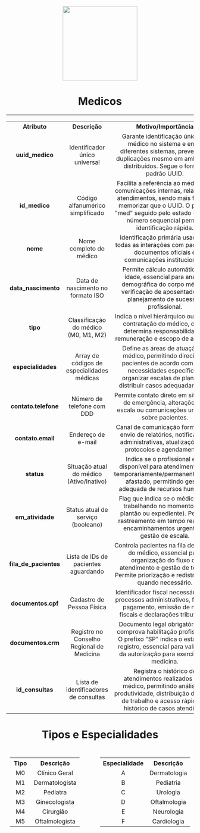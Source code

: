  <div align="center">

 <img src="https://img.icons8.com/color/48/000000/doctor-male.png" width="200"/>


 # Medicos

 </div>
 
 ---

 <div align="center">
<table align="center" style="text-align: center;">
  <tr>
    <th style="text-align: center;">Atributo</th>
    <th style="text-align: center;">Descrição</th>
    <th style="text-align: center;">Motivo/Importância</th>
  </tr>
  <tr>
    <td style="text-align: center;"><strong>uuid_medico</strong></td>
    <td style="text-align: center;">Identificador único universal</td>
    <td style="text-align: center;">Garante identificação única do médico no sistema e entre diferentes sistemas, prevenindo duplicações mesmo em ambientes distribuídos. Segue o formato padrão UUID.</td>
  </tr>
  <tr>
    <td style="text-align: center;"><strong>id_medico</strong></td>
    <td style="text-align: center;">Código alfanumérico simplificado</td>
    <td style="text-align: center;">Facilita a referência ao médico em comunicações internas, relatórios e atendimentos, sendo mais fácil de memorizar que o UUID. O prefixo "med" seguido pelo estado ("sp") e número sequencial permite identificação rápida.</td>
  </tr>
  <tr>
    <td style="text-align: center;"><strong>nome</strong></td>
    <td style="text-align: center;">Nome completo do médico</td>
    <td style="text-align: center;">Identificação primária usada em todas as interações com pacientes, documentos oficiais e comunicações institucionais.</td>
  </tr>
  <tr>
    <td style="text-align: center;"><strong>data_nascimento</strong></td>
    <td style="text-align: center;">Data de nascimento no formato ISO</td>
    <td style="text-align: center;">Permite cálculo automático da idade, essencial para análise demográfica do corpo médico, verificação de aposentadoria e planejamento de sucessão profissional.</td>
  </tr>
  <tr>
    <td style="text-align: center;"><strong>tipo</strong></td>
    <td style="text-align: center;">Classificação do médico (M0, M1, M2)</td>
    <td style="text-align: center;">Indica o nível hierárquico ou tipo de contratação do médico, o que determina responsabilidades, remuneração e escopo de atuação.</td>
  </tr>
  <tr>
    <td style="text-align: center;"><strong>especialidades</strong></td>
    <td style="text-align: center;">Array de códigos de especialidades médicas</td>
    <td style="text-align: center;">Define as áreas de atuação do médico, permitindo direcionar pacientes de acordo com suas necessidades específicas, organizar escalas de plantão e distribuir casos adequadamente.</td>
  </tr>
  <tr>
    <td style="text-align: center;"><strong>contato.telefone</strong></td>
    <td style="text-align: center;">Número de telefone com DDD</td>
    <td style="text-align: center;">Permite contato direto em situações de emergência, alterações de escala ou comunicações urgentes sobre pacientes.</td>
  </tr>
  <tr>
    <td style="text-align: center;"><strong>contato.email</strong></td>
    <td style="text-align: center;">Endereço de e-mail</td>
    <td style="text-align: center;">Canal de comunicação formal para envio de relatórios, notificações administrativas, atualizações de protocolos e agendamentos.</td>
  </tr>
  <tr>
    <td style="text-align: center;"><strong>status</strong></td>
    <td style="text-align: center;">Situação atual do médico (Ativo/Inativo)</td>
    <td style="text-align: center;">Indica se o profissional está disponível para atendimentos ou temporariamente/permanentemente afastado, permitindo gestão adequada de recursos humanos.</td>
  </tr>
  <tr>
    <td style="text-align: center;"><strong>em_atividade</strong></td>
    <td style="text-align: center;">Status atual de serviço (booleano)</td>
    <td style="text-align: center;">Flag que indica se o médico está trabalhando no momento (em plantão ou expediente). Permite rastreamento em tempo real para encaminhamentos urgentes e gestão de escala.</td>
  </tr>
  <tr>
    <td style="text-align: center;"><strong>fila_de_pacientes</strong></td>
    <td style="text-align: center;">Lista de IDs de pacientes aguardando</td>
    <td style="text-align: center;">Controla pacientes na fila de espera do médico, essencial para organização do fluxo de atendimento e gestão de tempo. Permite priorização e redistribuição quando necessário.</td>
  </tr>
  <tr>
    <td style="text-align: center;"><strong>documentos.cpf</strong></td>
    <td style="text-align: center;">Cadastro de Pessoa Física</td>
    <td style="text-align: center;">Identificador fiscal necessário para processos administrativos, folha de pagamento, emissão de notas fiscais e declarações tributárias.</td>
  </tr>
  <tr>
    <td style="text-align: center;"><strong>documentos.crm</strong></td>
    <td style="text-align: center;">Registro no Conselho Regional de Medicina</td>
    <td style="text-align: center;">Documento legal obrigatório que comprova habilitação profissional. O prefixo "SP" indica o estado de registro, essencial para validação da autorização para exercício da medicina.</td>
  </tr>
  <tr>
    <td style="text-align: center;"><strong>id_consultas</strong></td>
    <td style="text-align: center;">Lista de identificadores de consultas</td>
    <td style="text-align: center;">Registra o histórico de atendimentos realizados pelo médico, permitindo análise de produtividade, distribuição de carga de trabalho e acesso rápido ao histórico de casos atendidos.</td>
  </tr>
</table>

# Tipos e Especialidades

<div style="display: flex; justify-content: center; width: 100%;">
    <div style="width: 50%; padding: 10px;">
        <!-- Tabela de Pacientes -->
       <table align="center" style="text-align: center;" style="width: 100%">
<tr>
<th width="30%" style="text-align: center;" >Tipo</th>
<th width="70%" style="text-align: center;" >Descrição</th>
</tr>
<tr>
<td style="text-align: center;">M0</td>
<td style="text-align: center;">Clínico Geral</td>
</tr>
<tr>
<td style="text-align: center;">M1</td>
<td style="text-align: center;">Dermatologista</td>
</tr>
<tr>
<td style="text-align: center;">M2</td>
<td style="text-align: center;">Pediatra</td>
</tr>
<tr>
<td style="text-align: center;">M3</td>
<td style="text-align: center;">Ginecologista</td>
</tr>
<tr>
<td style="text-align: center;">M4</td>
<td style="text-align: center;">Cirurgião</td>
</tr>
<tr>
<td style="text-align: center;">M5</td>
<td style="text-align: center;">Oftalmologista</td>
</tr>
</table>
    </div>
     <div style="width: 50%; padding: 10px;">
            <table align="center" style="text-align: center;" style="width: 100%">
<tr>
<th width="30%" style="text-align: center;" >Especialidade</th>
<th width="70%" style="text-align: center;" >Descrição</th>
</tr>
<tr>
<td style="text-align: center;">A</td>
<td style="text-align: center;">Dermatologia</td>
</tr>
<tr>
<td style="text-align: center;">B</td>
<td style="text-align: center;">Pediatria</td>
</tr>
<tr>
<td style="text-align: center;">C</td>
<td style="text-align: center;">Urologia</td>
</tr>
<tr>
<td style="text-align: center;">D</td>
<td style="text-align: center;">Oftalmologia</td>
</tr>
<tr>
<td style="text-align: center;">E</td>
<td style="text-align: center;">Neurologia</td>
</tr>
<tr>
<td style="text-align: center;">F</td>
<td style="text-align: center;">Cardiologia</td>
</tr>
</table>

  </div>
</div>
</div>